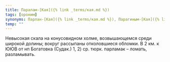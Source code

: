 ```yaml
---
title: Паралам-[Кая]({% link _terms/кая.md %})
tags: [ороним]
synonyms: Парлан-[Кая]({% link _terms/кая.md %}), Парагиным-[Кая]({% link _terms/кая.md %})
temp: ""
---
```


Невысокая скала на конусовидном холме, возвышающемся среди широкой долины;
вокруг рассыпаны отколовшиеся обломки. В 2 км. к ЮЮВ от нп Богатовка (Судак.) 1,
2) ср. тюрк. парламак – ломать, разламывать.
